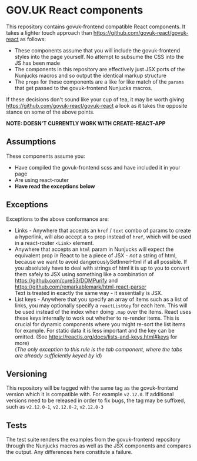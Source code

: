 # GOV.UK React components

This repository contains govuk-frontend compatible React components. It takes a lighter touch approach than https://github.com/govuk-react/govuk-react as follows:

- These components assume that you will include the govuk-frontend styles into the page yourself. No attempt to subsume the CSS into the JS has been made
- The components in this repository are effectively just JSX ports of the Nunjucks macros and so output the identical markup structure
- The `props` for these components are a like for like match of the `params` that get passed to the govuk-frontend Nunjucks macros.

If these decisions don't sound like your cup of tea, it may be worth giving https://github.com/govuk-react/govuk-react a look as it takes the opposite stance on some of the above points.

**NOTE: DOESN'T CURRENTLY WORK WITH CREATE-REACT-APP**

## Assumptions

These components assume you:

- Have compiled the govuk-frontend scss and have included it in your page
- Are using react-router
- **Have read the exceptions below**

## Exceptions

Exceptions to the above conformance are:

- Links - Anywhere that accepts an `href` / `text` combo of params to create a hyperlink, will also accept a `to` prop instead of `href`, which will be used in a react-router `<Link>` element.
- Anywhere that accepts an `html` param in Nunjucks will expect the equivalent prop in React to be a piece of JSX - _not_ a string of html, because we want to avoid dangerouslySetInnerHtml if at all possible. If you absolutely have to deal with strings of html it is up to you to convert them safely to JSX using something like a combination of https://github.com/cure53/DOMPurify and https://github.com/remarkablemark/html-react-parser  
  Text is treated in exactly the same way - it essentially is JSX.
- List keys - Anywhere that you specify an array of items such as a list of links, you may optionally specify a `reactListKey` for each item. This will be used instead of the index when doing `.map` over the items. React uses these keys internally to work out whether to re-render items. This is crucial for dynamic components where you might re-sort the list items for example. For static data it is less important and the key can be omitted. (See https://reactjs.org/docs/lists-and-keys.html#keys for more)  
  (_The only exception to this rule is the tab component, where the tabs are already sufficiently keyed by id_)
  

## Versioning

This repository will be tagged with the same tag as the govuk-frontend version which it is compatible with. For example `v2.12.0`. If additional versions need to be released in order to fix bugs, the tag may be suffixed, such as `v2.12.0-1`, `v2.12.0-2`, `v2.12.0-3`

## Tests

The test suite renders the examples from the govuk-frontend repository through the Nunjucks macros as well as the JSX components and compares the output. Any differences here constitute a failure.
